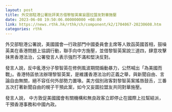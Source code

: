 ```yaml
---
layout: post
title: 外交部駐港公署批評美方借黎智英案妄圖拉盟友對華施壓
date: 2023-06-08 19:50:06.000000000 +08:00
link: https://news.rthk.hk/rthk/ch/component/k2/1704067-20230608.htm
categories: rthk
---
```


外交部駐港公署說，美國國會—行政部門中國委員會主席等人致函英國首相，鼓噪英美在香港問題上協調行動，聯手向中方施壓，並借黎智英案說三道四，肆意攻擊抹黑香港法治，公署發言人表示強烈不滿和堅決反對。

發言人說，反中亂港分子黎智英在修例風波期間煽動暴力，公然喊出「為美國而戰」。香港特區依法辦理黎智英案，是維護香港法治的正義之舉，與新聞自由、言論自由無關，絕不容任何外部勢力置喙。美方個別政客對黎智英案搖唇鼓舌，三番五次打著新聞自由的幌子干預此案，如今又妄圖拉盟友共同對華施壓。

發言人說， 中方敦促美國國會有關機構和無良政客立即停止在國際上拉幫結派，干預香港事務和中國內政。
